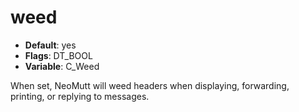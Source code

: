 # weed

- **Default**: yes
- **Flags**: DT_BOOL
- **Variable**: C_Weed

When set, NeoMutt will weed headers when displaying, forwarding,
printing, or replying to messages.
